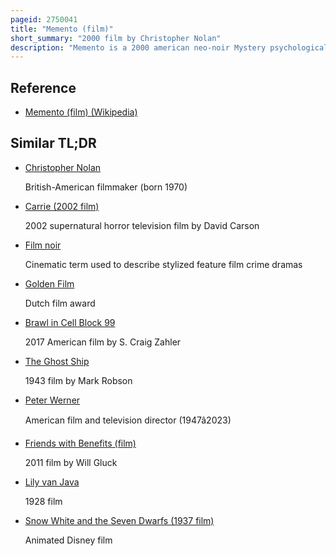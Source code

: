 ```yaml
---
pageid: 2750041
title: "Memento (film)"
short_summary: "2000 film by Christopher Nolan"
description: "Memento is a 2000 american neo-noir Mystery psychological Thriller Film written and directed by Christopher Nolan based on the short Story Memento mori by his Brother Jonathan Nolan published in 2001. Starring Guy Pearce, Carrie-Anne Moss, Jorja Fox and Joe Pantoliano, the Film follows Leonard Shelby, a Man who suffers from Anterograde amnesia—resulting in short-term Memory Loss and the Inability to form new Memories—Who uses an elaborate System of Photographs, handwritten Notes, and Tattoos in an Attempt to uncover the Perpetrator who killed his Wife and caused him to sustain the Condition."
---
```


## Reference

- [Memento (film) (Wikipedia)](https://en.wikipedia.org/?curid=2750041)

## Similar TL;DR

- [Christopher Nolan](/tldr/en/christopher-nolan)

  British-American filmmaker (born 1970)

- [Carrie (2002 film)](/tldr/en/carrie-2002-film)

  2002 supernatural horror television film by David Carson

- [Film noir](/tldr/en/film-noir)

  Cinematic term used to describe stylized feature film crime dramas

- [Golden Film](/tldr/en/golden-film)

  Dutch film award

- [Brawl in Cell Block 99](/tldr/en/brawl-in-cell-block-99)

  2017 American film by S. Craig Zahler

- [The Ghost Ship](/tldr/en/the-ghost-ship)

  1943 film by Mark Robson

- [Peter Werner](/tldr/en/peter-werner)

  American film and television director (1947â2023)

- [Friends with Benefits (film)](/tldr/en/friends-with-benefits-film)

  2011 film by Will Gluck

- [Lily van Java](/tldr/en/lily-van-java)

  1928 film

- [Snow White and the Seven Dwarfs (1937 film)](/tldr/en/snow-white-and-the-seven-dwarfs-1937-film)

  Animated Disney film
